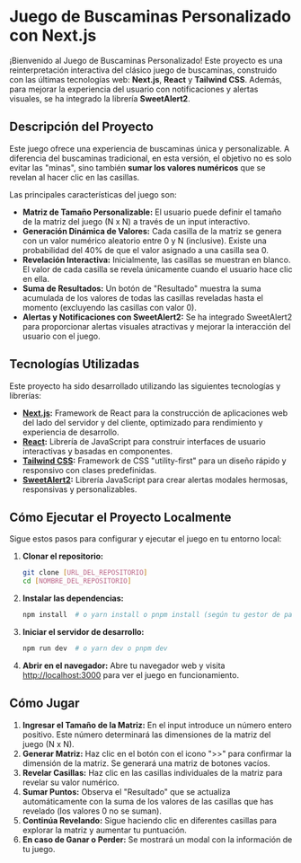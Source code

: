 # Juego de Buscaminas Personalizado con Next.js

¡Bienvenido al Juego de Buscaminas Personalizado! Este proyecto es una reinterpretación interactiva del clásico juego de buscaminas, construido con las últimas tecnologías web: **Next.js**, **React** y **Tailwind CSS**.  Además, para mejorar la experiencia del usuario con notificaciones y alertas visuales, se ha integrado la librería **SweetAlert2**.

## Descripción del Proyecto

Este juego ofrece una experiencia de buscaminas única y personalizable.  A diferencia del buscaminas tradicional, en esta versión, el objetivo no es solo evitar las "minas", sino también **sumar los valores numéricos** que se revelan al hacer clic en las casillas.

Las principales características del juego son:

*   **Matriz de Tamaño Personalizable:** El usuario puede definir el tamaño de la matriz del juego (N x N) a través de un input interactivo.
*   **Generación Dinámica de Valores:** Cada casilla de la matriz se genera con un valor numérico aleatorio entre 0 y N (inclusive).  Existe una probabilidad del 40% de que el valor asignado a una casilla sea 0.
*   **Revelación Interactiva:** Inicialmente, las casillas se muestran en blanco. El valor de cada casilla se revela únicamente cuando el usuario hace clic en ella.
*   **Suma de Resultados:** Un botón de "Resultado" muestra la suma acumulada de los valores de todas las casillas reveladas hasta el momento (excluyendo las casillas con valor 0).
*   **Alertas y Notificaciones con SweetAlert2:** Se ha integrado SweetAlert2 para proporcionar alertas visuales atractivas y mejorar la interacción del usuario con el juego.

## Tecnologías Utilizadas

Este proyecto ha sido desarrollado utilizando las siguientes tecnologías y librerías:

*   **[Next.js](https://nextjs.org/):** Framework de React para la construcción de aplicaciones web del lado del servidor y del cliente, optimizado para rendimiento y experiencia de desarrollo.
*   **[React](https://reactjs.org/):** Librería de JavaScript para construir interfaces de usuario interactivas y basadas en componentes.
*   **[Tailwind CSS](https://tailwindcss.com/):** Framework de CSS "utility-first" para un diseño rápido y responsivo con clases predefinidas.
*   **[SweetAlert2](https://sweetalert2.github.io/):** Librería JavaScript para crear alertas modales hermosas, responsivas y personalizables.

## Cómo Ejecutar el Proyecto Localmente

Sigue estos pasos para configurar y ejecutar el juego en tu entorno local:

1.  **Clonar el repositorio:**
    ```bash
    git clone [URL_DEL_REPOSITORIO]
    cd [NOMBRE_DEL_REPOSITORIO]
    ```

2.  **Instalar las dependencias:**
    ```bash
    npm install  # o yarn install o pnpm install (según tu gestor de paquetes preferido)
    ```

3.  **Iniciar el servidor de desarrollo:**
    ```bash
    npm run dev  # o yarn dev o pnpm dev
    ```

4.  **Abrir en el navegador:**
    Abre tu navegador web y visita [http://localhost:3000](http://localhost:3000) para ver el juego en funcionamiento.

## Cómo Jugar

1.  **Ingresar el Tamaño de la Matriz:** En el input introduce un número entero positivo. Este número determinará las dimensiones de la matriz del juego (N x N).
2.  **Generar Matriz:** Haz clic en el botón con el icono ">>" para confirmar la dimensión de la matriz. Se generará una matriz de botones vacíos.
3.  **Revelar Casillas:** Haz clic en las casillas individuales de la matriz para revelar su valor numérico.
4.  **Sumar Puntos:**  Observa el "Resultado" que se actualiza automáticamente con la suma de los valores de las casillas que has revelado (los valores 0 no se suman).
5.  **Continúa Revelando:** Sigue haciendo clic en diferentes casillas para explorar la matriz y aumentar tu puntuación.
6. **En caso de Ganar o Perder:** Se mostrará un modal con la información de tu juego.

